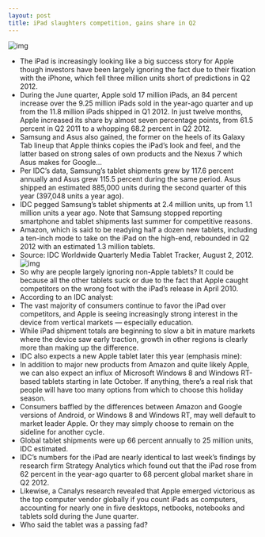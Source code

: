 ```yaml
---
layout: post
title: iPad slaughters competition, gains share in Q2
---
```

![img](http://media.idownloadblog.com/wp-content/uploads/2012/08/Apple-HR-recruiter-video-iPad-001.jpg)
* The iPad is increasingly looking like a big success story for Apple though investors have been largely ignoring the fact due to their fixation with the iPhone, which fell three million units short of predictions in Q2 2012.
* During the June quarter, Apple sold 17 million iPads, an 84 percent increase over the 9.25 million iPads sold in the year-ago quarter and up from the 11.8 million iPads shipped in Q1 2012. In just twelve months, Apple increased its share by almost seven percentage points, from 61.5 percent in Q2 2011 to a whopping 68.2 percent in Q2 2012.
* Samsung and Asus also gained, the former on the heels of its Galaxy Tab lineup that Apple thinks copies the iPad’s look and feel, and the latter based on strong sales of own products and the Nexus 7 which Asus makes for Google…
* Per IDC’s data, Samsung’s tablet shipments grew by 117.6 percent annually and Asus grew 115.5 percent during the same period. Asus shipped an estimated 885,000 units during the second quarter of this year (397,048 units a year ago).
* IDC pegged Samsung’s tablet shipments at 2.4 million units, up from 1.1 million units a year ago. Note that Samsung stopped reporting smartphone and tablet shipments last summer for competitive reasons.
* Amazon, which is said to be readying half a dozen new tablets, including a ten-inch mode to take on the iPad on the high-end, rebounded in Q2 2012 with an estimated 1.3 million tablets.
* Source: IDC Worldwide Quarterly Media Tablet Tracker, August 2, 2012.
![img](http://media.idownloadblog.com/wp-content/uploads/2012/08/IDC-Q212-tablet-market.png)
* So why are people largely ignoring non-Apple tablets? It could be because all the other tablets suck or due to the fact that Apple caught competitors on the wrong foot with the iPad’s release in April 2010.
* According to an IDC analyst:
* The vast majority of consumers continue to favor the iPad over competitors, and Apple is seeing increasingly strong interest in the device from vertical markets — especially education.
* While iPad shipment totals are beginning to slow a bit in mature markets where the device saw early traction, growth in other regions is clearly more than making up the difference.
* IDC also expects a new Apple tablet later this year (emphasis mine):
* In addition to major new products from Amazon and quite likely Apple, we can also expect an influx of Microsoft Windows 8 and Windows RT-based tablets starting in late October. If anything, there’s a real risk that people will have too many options from which to choose this holiday season.
* Consumers baffled by the differences between Amazon and Google versions of Android, or Windows 8 and Windows RT, may well default to market leader Apple. Or they may simply choose to remain on the sideline for another cycle.
* Global tablet shipments were up 66 percent annually to 25 million units, IDC estimated.
* IDC’s numbers for the iPad are nearly identical to last week’s findings by research firm Strategy Analytics which found out that the iPad rose from 62 percent in the year-ago quarter to 68 percent global market share in Q2 2012.
* Likewise, a Canalys research revealed that Apple emerged victorious as the top computer vendor globally if you count iPads as computers, accounting for nearly one in five desktops, netbooks, notebooks and tablets sold during the June quarter.
* Who said the tablet was a passing fad?

